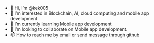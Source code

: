 - 👋 Hi, I’m @kek005
- 👀 I’m interested in Blockchain, AI, cloud computing and mobile app development
- 🌱 I’m currently learning Mobile app development
- 💞️ I’m looking to collaborate on Mobile app development.
- 📫 How to reach me by email or send message through github

<!---
kek005/kek005 is a ✨ special ✨ repository because its `README.md` (this file) appears on your GitHub profile.
You can click the Preview link to take a look at your changes.
--->
